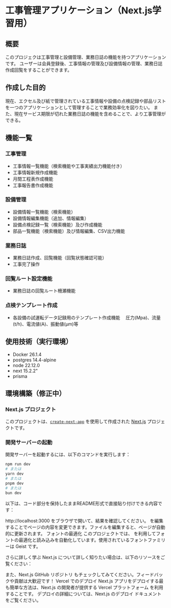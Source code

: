 # 工事管理アプリケーション（Next.js学習用）

## 概要
このプロジェクは工事管理と設備管理、業務日誌の機能を持つアプリケーションです。
ユーザーは会員登録後、工事情報の管理及び設備情報の管理、業務日誌作成回覧をすることができます。

## 作成した目的
現在、エクセル及び紙で管理されている工事情報や設備の点検記録や部品リストを一つのアプリケーションとして管理することで業務効率化を図りたい。
また、現在サービス期限が切れた業務日誌の機能を含めることで、より工事管理ができる。

## 機能一覧
### 工事管理
- 工事情報一覧機能（検索機能や工事実績出力機能付き）
- 工事情報新規作成機能
- 月間工程表作成機能
- 工事報告書作成機能

### 設備管理
- 設備情報一覧機能（検索機能）
- 設備情報編集機能（追加、情報編集）
- 設備点検記録一覧（検索機能）及び作成機能
- 部品一覧機能（検索機能）及び情報編集、CSV出力機能

### 業務日誌
- 業務日誌作成、回覧機能（回覧状態確認可能）
- 工事完了操作

### 回覧ルート設定機能
- 業務日誌の回覧ルート柵瀬機能

### 点検テンプレート作成
- 各設備の試運転データ記録用のテンプレート作成機能
　圧力(Mpa)、流量(t/h)、電流値(A)、振動値(μm)等

## 使用技術（実行環境）
- Docker 26.1.4
- postgres 14.4-alpine
- node 22.12.0
- next 15.2.2"
- prisma


## 環境構築（修正中）
### Next.js プロジェクト

このプロジェクトは、[`create-next-app`](https://nextjs.org/docs/app/api-reference/cli/create-next-app) を使用して作成された [Next.js](https://nextjs.org) プロジェクトです。

### 開発サーバーの起動

開発サーバーを起動するには、以下のコマンドを実行します：

```bash
npm run dev
# または
yarn dev
# または
pnpm dev
# または
bun dev
```

以下は、コード部分を保持したままREADME形式で直接貼り付けできる内容です：

http://localhost:3000 をブラウザで開いて、結果を確認してください。
 を編集することでページの内容を変更できます。ファイルを編集すると、ページが自動的に更新されます。
フォントの最適化
このプロジェクトでは、 を利用してフォントの最適化と読み込みを自動化しています。使用されているフォントファミリーは Geist です。

さらに詳しく学ぶ
Next.js について詳しく知りたい場合は、以下のリソースをご覧ください：

また、Next.js GitHub リポジトリ もチェックしてみてください。フィードバックや貢献は大歓迎です！
Vercel でのデプロイ
Next.js アプリをデプロイする最も簡単な方法は、Next.js の開発者が提供する Vercel プラットフォーム を利用することです。
デプロイの詳細については、Next.js のデプロイ ドキュメント をご覧ください。